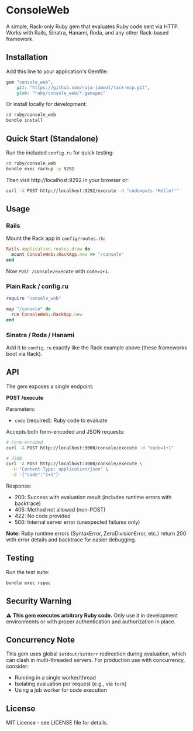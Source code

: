 # ConsoleWeb

A simple, Rack-only Ruby gem that evaluates Ruby code sent via HTTP. Works with Rails, Sinatra, Hanami, Roda, and any other Rack-based framework.

## Installation

Add this line to your application's Gemfile:

```ruby
gem "console_web",
    git: "https://github.com/raja-jamwal/rack-mcp.git",
    glob: "ruby/console_web/*.gemspec"
```

Or install locally for development:

```bash
cd ruby/console_web
bundle install
```

## Quick Start (Standalone)

Run the included `config.ru` for quick testing:

```bash
cd ruby/console_web
bundle exec rackup -p 9292
```

Then visit http://localhost:9292 in your browser or:

```bash
curl -X POST http://localhost:9292/execute -d "code=puts 'Hello!'"
```

## Usage

### Rails

Mount the Rack app in `config/routes.rb`:

```ruby
Rails.application.routes.draw do
  mount ConsoleWeb::RackApp.new => "/console"
end
```

Now `POST /console/execute` with `code=1+1`.

### Plain Rack / config.ru

```ruby
require "console_web"

map "/console" do
  run ConsoleWeb::RackApp.new
end
```

### Sinatra / Roda / Hanami

Add it to `config.ru` exactly like the Rack example above (these frameworks boot via Rack).

## API

The gem exposes a single endpoint:

**POST /execute**

Parameters:
- `code` (required): Ruby code to evaluate

Accepts both form-encoded and JSON requests:

```bash
# Form-encoded
curl -X POST http://localhost:3000/console/execute -d "code=1+1"

# JSON
curl -X POST http://localhost:3000/console/execute \
  -H "Content-Type: application/json" \
  -d '{"code":"1+1"}'
```

Response:
- 200: Success with evaluation result (includes runtime errors with backtrace)
- 405: Method not allowed (non-POST)
- 422: No code provided
- 500: Internal server error (unexpected failures only)

**Note:** Ruby runtime errors (SyntaxError, ZeroDivisionError, etc.) return 200 with error details and backtrace for easier debugging.

## Testing

Run the test suite:

```bash
bundle exec rspec
```

## Security Warning

⚠️ **This gem executes arbitrary Ruby code.** Only use it in development environments or with proper authentication and authorization in place.

## Concurrency Note

This gem uses global `$stdout/$stderr` redirection during evaluation, which can clash in multi-threaded servers. For production use with concurrency, consider:
- Running in a single worker/thread
- Isolating evaluation per request (e.g., via `fork`)
- Using a job worker for code execution

## License

MIT License - see LICENSE file for details.

